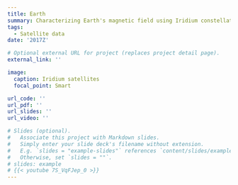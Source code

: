 ```yaml
---
title: Earth
summary: Characterizing Earth's magnetic field using Iridium constellations
tags:
  - Satellite data
date: '2017Z'

# Optional external URL for project (replaces project detail page).
external_link: ''

image:
  caption: Iridium satellites
  focal_point: Smart

url_code: ''
url_pdf: ''
url_slides: ''
url_video: ''

# Slides (optional).
#   Associate this project with Markdown slides.
#   Simply enter your slide deck's filename without extension.
#   E.g. `slides = "example-slides"` references `content/slides/example-slides.md`.
#   Otherwise, set `slides = ""`.
# slides: example
# {{< youtube 7S_VqFJep_0 >}}
---
```




